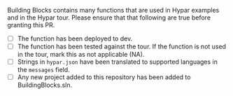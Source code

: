 Building Blocks contains many functions that are used in Hypar examples and in the Hypar tour. Please ensure that that following are true before granting this PR.

- [ ] The function has been deployed to dev.
- [ ] The function has been tested against the tour. If the function is not used in the tour, mark this as not applicable (NA).
- [ ] Strings in `hypar.json` have been translated to supported languages in the `messages` field.
- [ ] Any new project added to this repository has been added to BuildingBlocks.sln.
